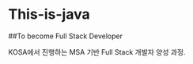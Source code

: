 # This-is-java
##To become Full Stack Developer

KOSA에서 진행하는 MSA 기반 Full Stack 개발자 양성 과정.

<a href="https://www.notion.so/MSA-Full-Stack-db48ab5037e54a4e94059a12b9521dd4?pvs=4"/></a>
